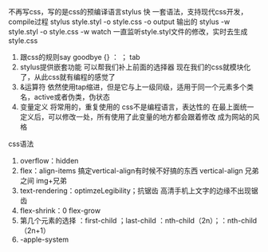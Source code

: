 不再写css，写的是css的预编译语言stylus 
快
一套语法，支持现代css开发，compile过程
stylus style.styl -o style.css
-o output 输出的
stylus -w style.styl -o style.css
-w watch 一直监听style.styl文件的修改，实时去生成style.css

1. 跟css的规则say goodbye
{} ： ； tab
2. stylus提供嵌套功能
可以帮我们补上前面的选择器
现在我们的css就模块化了，从此css就有编程的感觉了
3. &运算符
依然使用tap缩进，但是它与上一级同级，适用于同一个元素多个类名，active或者伪类，伪状态
4. 变量定义
将常用的，重复使用的
css不是编程语言，表达性的
在最上面统一定义后，可以修改一处，所有使用了此变量的地方都会跟着修改
成为网站的风格

css语法
1. overflow：hidden
2. flex：align-items 搞定vertical-align有时候不好搞的东西
vertical-align 兄弟之间 img+兄弟
3. text-rendering：optimzeLegibility；抗锯齿 高清手机上文字的边缘不出现锯齿
4. flex-shrink：0
flex-grow
5. 第几个元素的选择
：first-child ；last-child
：nth-child（2n）；：nth-child（2n+1）
6. -apple-system